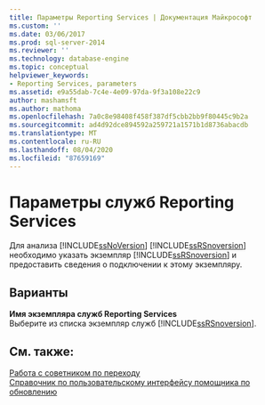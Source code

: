 ```yaml
---
title: Параметры Reporting Services | Документация Майкрософт
ms.custom: ''
ms.date: 03/06/2017
ms.prod: sql-server-2014
ms.reviewer: ''
ms.technology: database-engine
ms.topic: conceptual
helpviewer_keywords:
- Reporting Services, parameters
ms.assetid: e9a55dab-7c4e-4e09-97da-9f3a108e22c9
author: mashamsft
ms.author: mathoma
ms.openlocfilehash: 7a0c8e98408f458f387df5cbb2bb9f80445c9b2a
ms.sourcegitcommit: ad4d92dce894592a259721a1571b1d8736abacdb
ms.translationtype: MT
ms.contentlocale: ru-RU
ms.lasthandoff: 08/04/2020
ms.locfileid: "87659169"
---
```

# <a name="reporting-services-parameters"></a>Параметры служб Reporting Services
  Для анализа [!INCLUDE[ssNoVersion](../../includes/ssnoversion-md.md)] [!INCLUDE[ssRSnoversion](../../includes/ssrsnoversion-md.md)] необходимо указать экземпляр [!INCLUDE[ssRSnoversion](../../includes/ssrsnoversion-md.md)] и предоставить сведения о подключении к этому экземпляру.  
  
## <a name="options"></a>Варианты  
 **Имя экземпляра служб Reporting Services**  
 Выберите из списка экземпляр служб [!INCLUDE[ssRSnoversion](../../includes/ssrsnoversion-md.md)].  
  
## <a name="see-also"></a>См. также:  
 [Работа с советником по переходу](../../../2014/sql-server/install/working-with-upgrade-advisor.md)   
 [Справочник по пользовательскому интерфейсу помощника по обновлению](../../../2014/sql-server/install/upgrade-advisor-user-interface-reference.md)  
  
  
